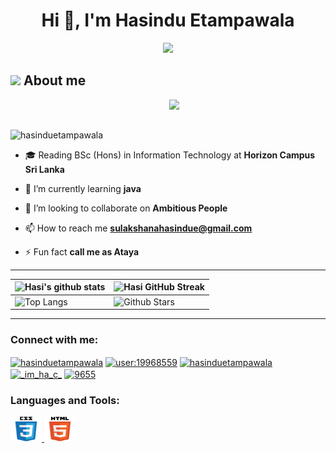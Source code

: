 <h1 align="center">Hi 👋, I'm Hasindu Etampawala</h1>

<p align="center">
	<a href="https://github.com/Bouaskaoun">
		<img src="https://readme-typing-svg.herokuapp.com?lines=IT+Enthusiast;LEO;Always%20learning%20new%20things&center=true&width=380&height=45">
	</a>
</p>



## <picture><img src = "https://github.com/7oSkaaa/7oSkaaa/blob/main/Images/about_me.gif?raw=true" width = 50px></picture> About me

<picture> <img align="right" src="https://github.com/7oSkaaa/7oSkaaa/blob/main/Images/Right_Side.gif?raw=true" width = 250px></picture>

<br><br>
<p align="left"> <img src="https://komarev.com/ghpvc/?username=hasinduetampawala&label=Profile%20views&color=0e75b6&style=flat" alt="hasinduetampawala" /> </p>

- 🎓 Reading BSc (Hons) in Information Technology at **Horizon Campus Sri Lanka**

- 🌱 I’m currently learning **java**

- 👯 I’m looking to collaborate on **Ambitious People**

- 📫 How to reach me **sulakshanahasindue@gmail.com**

- ⚡ Fun fact **call me as Ataya**
- ---
| ![Hasi's github stats](https://github-readme-stats.vercel.app/api?username=Hasinduetampawala&show_icons=true&theme=tokyonight) | ![Hasi GitHub Streak](https://github-readme-streak-stats.herokuapp.com/?user=hasinduetampawala&theme=tokyonight) |
| --- | --- |
| ![Top Langs](https://github-readme-stats.vercel.app/api/top-langs/?username=Hasinduetampawala&theme=tokyonight) | ![Github Stars](https://github-readme-stats.vercel.app/api?username=Hasinduetampawala&show_icons=true&locale=en&count_private=true&hide_rank=true&custom_title=My%20GitHub%20Stats&disable_animations=true&theme=tokyonight) |

---
<h3 align="left">Connect with me:</h3>
<p align="left">
<a href="https://linkedin.com/in/hasinduetampawala" target="blank"><img align="center" src="https://raw.githubusercontent.com/rahuldkjain/github-profile-readme-generator/master/src/images/icons/Social/linked-in-alt.svg" alt="hasinduetampawala" height="30" width="50" /></a>
<a href="https://stackoverflow.com/users/19968559/hasindu-etampawala" target="blank"><img align="center" src="https://raw.githubusercontent.com/rahuldkjain/github-profile-readme-generator/master/src/images/icons/Social/stack-overflow.svg" alt="user:19968559" height="30" width="50" /></a>
<a href="https://fb.com/hasindu.etampawala.9" target="blank"><img align="center" src="https://raw.githubusercontent.com/rahuldkjain/github-profile-readme-generator/master/src/images/icons/Social/facebook.svg" alt="hasinduetampawala" height="30" width="50" /></a>
<a href="https://instagram.com/_im_ha_c_" target="blank"><img align="center" src="https://raw.githubusercontent.com/rahuldkjain/github-profile-readme-generator/master/src/images/icons/Social/instagram.svg" alt="_im_ha_c_" height="30" width="50" /></a>
<a href="https://discord.gg/9655" target="blank"><img align="center" src="https://raw.githubusercontent.com/rahuldkjain/github-profile-readme-generator/master/src/images/icons/Social/discord.svg" alt="9655" height="30" width="50" /></a>
</p>

<h3 align="left">Languages and Tools:</h3>
<p align="left"> <a href="https://www.w3schools.com/css/" target="_blank" rel="noreferrer"> <img src="https://raw.githubusercontent.com/devicons/devicon/master/icons/css3/css3-original-wordmark.svg" alt="css3" width="50" height="40"/> </a> <a href="https://www.w3.org/html/" target="_blank" rel="noreferrer"> <img src="https://raw.githubusercontent.com/devicons/devicon/master/icons/html5/html5-original-wordmark.svg" alt="html5" width="50" height="40"/> </a> </p>
